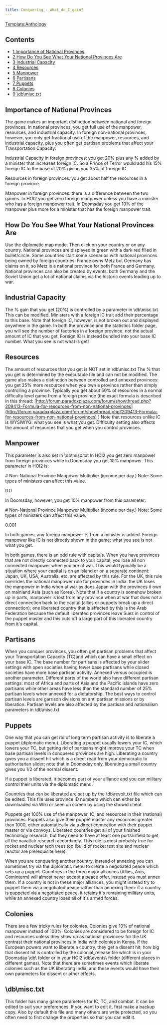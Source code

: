```yaml
---
title: Conquering_-_What_do_I_gain?
---
```

 [Template:Anthology](/wiki/index.php?title=Template:Anthology&action=edit&redlink=1 "Template:Anthology (page does not exist)")

Contents
--------

*   [1 Importance of National Provinces](#Importance_of_National_Provinces)
*   [2 How Do You See What Your National Provinces Are](#How_Do_You_See_What_Your_National_Provinces_Are)
*   [3 Industrial Capacity](#Industrial_Capacity)
*   [4 Resources](#Resources)
*   [5 Manpower](#Manpower)
*   [6 Partisans](#Partisans)
*   [7 Puppets](#Puppets)
*   [8 Colonies](#Colonies)
*   [9 \\db\\misc.txt](#.5Cdb.5Cmisc.txt)

Importance of National Provinces
--------------------------------

The game makes an important distinction between national and foreign provinces. In national provinces, you get full use of the manpower, resources, and industrial capacity. In foreign non-national provinces, however, you only get fractional use of the manpower, resources, and industrial capacity, plus you often get partisan problems that affect your Transportation Capacity:

Industrial Capacity in foreign provinces: you get 20% plus any % added by a minister that increases foreign IC. So a Prince of Terror would add his 15% foreign IC to the base of 20% giving you 35% of foreign IC.

Resources in foreign provinces: you get about half the resources in a foreign province.

Manpower in foreign provinces: there is a difference between the two games. In HOI2 you get zero foreign manpower unless you have a minister who has a foreign manpower trait. In Doomsday you get 10% of the manpower plus more for a minister that has the foreign manpower trait.

How Do You See What Your National Provinces Are
-----------------------------------------------

Use the diplomatic map mode. Then click on your country or on any country. National provinces are displayed in green with a dark red filled in bullet/circle. Some countries start some scenarios with national provinces being owned by foreign countries: France owns Metz but Germany has claims on it, so Metz is a national province for both France and Germany. National provinces can also be created by events: both Germany and the Soviet Union get a lot of national claims via the historic events leading up to war.

Industrial Capacity
-------------------

The % gain that you get (20%) is controlled by a parameter in \\db\\misc.txt This can be modified. Ministers with a foreign IC trait add their percentage to this base. Note that foreign IC, however, is not broken out and displayed anywhere in the game. In both the province and the statistics folder page, you will see the number of factories in a foreign province, not the actual amount of IC that you get. Foreign IC is instead bundled into your base IC number. What you see is not what is get!

Resources
---------

The amount of resources that you get is NOT set in \\db\\misc.txt The % that you get is determined by the executable file and can not be modified. The game also makes a distinction between controlled and annexed provinces: you get 25% more resources when you own a province rather than simply controlling a province. Typically you get about 50% of resources in a normal difficulty level game from a foreign province (the exact formula is described in this thread: [http://forum.paradoxplaza.com/forum/showthread.php?209413-Formula-for-resources-from-non-national-provinces](http://forum.paradoxplaza.com/forum/showthread.php?209413-Formula-for-resources-from-non-national-provinces) ) Note that resources unlike IC is WYSIWYG: what you see is what you get. Difficulty setting also affects the amount of resources that you get when you control provinces.

Manpower
--------

This parameter is also set in \\db\\misc.txt In HOI2 you get zero manpower from foreign provinces while in Doomsday you get 10% manpower. This parameter in HOI2 is:

\# Non-National Province Manpower Multiplier (income per day.) Note: Some types of ministers can affect this value.

0.0

In Doomsday, however, you get 10% manpower from this parameter:

\# Non-National Province Manpower Multiplier (income per day.) Note: Some types of ministers can affect this value.

0.001

In both games, any foreign manpower % from a minister is added. Foreign manpower like IC is not directly shown in the game: what you see is not what you get.

In both games, there is an odd rule with capitals. When you have provinces that are not directly connected back to your capital, you lose all non connected manpower when you are at war. This would typically be a situation where your capital is on an island or on a separate continent: Japan, UK, USA, Australia, etc. are affected by this rule. For the UK, this rule overrides the national manpower rule for provinces in India: the UK loses the manpower in India when at war as does Japan with the provinces it own on mainland Asia (such as Korea). Note that if a country is somehow broken up in parts, manpower is lost from any province when at war that does not a direct connection back to the capital (allies or puppets break up a direct connection); one liberated country that is affected by this is the Arab Federation because the default liberated provinces leave Suez in control of the puppet master and this cuts off a large part of this liberated country from it's capital.

Partisans
---------

When you conquer provinces, you often get partisan problems that affect your Transportation Capacity (TC)and which can have a small effect on your base IC. The base number for partisans is affected by your slider settings with open societies having fewer base partisans while closed societies have more base partisan activity. Annexed versus occupied is another parameter. Different parts of the world also have different partisan settings: most of Africa and parts of Asia and the Pacific islands have zero partisans while other areas have less than the standard number of 25% partisan levels when annexed for a dictatorship. The best ways to control partisan levels are garrison divisions on anti partisan missions or by liberation. Partisan levels are also affected by the partisan and nationalism parameters in \\db\\misc.txt

Puppets
-------

One way that you can get rid of long term partisan activity is to liberate a puppet (diplomatic menu). Liberating a puppet usually lowers your IC, which lowers your TC, but getting rid of partisans might improve your TC when base partisan levels in conquered provinces are high. Liberating a country gives you a dissent hit which is a direct read from your democratic to authoritarian slider; note that in Doomsday only, liberating a small country gives you 1/2 of the normal dissent.

If a puppet is liberated, it becomes part of your alliance and you can military control their units via the diplomatic menu.

Countries that can be liberated are set up by the \\db\\revolt.txt file which can be edited. This file uses province ID numbers which can either be downloaded via Wiki or seen on screen by using the showid cheat.

Puppets get 100% use of the manpower, IC, and resources in their (national) provinces. Puppets also give their puppet master any resources greater than 1000, either automatically via a direct connection with their puppet master or via convoys. Liberated countries get all of your finished technology research, but they need to have at least one port/airfield to get all the naval/air research accordingly. This rule is most probably true for rocket and nuclear tech trees too (build of rocket test site and nuclear reactor are prerequisite here).

When you are conquering another country, instead of annexing you can sometimes try via the diplomatic menu to create a negotiated peace which sets up a puppet. Countries in the three major alliances (Allies, Axis, Cominterm) will almost never accept a peace offer, instead you must annex them. If a country is not in these major alliances, you might instead try to puppet them via a negotiated peace rather than annexing them: if a country is puppeted via a negotiated peace, it retains it's remaining military units, while an annexed country loses all of it's armed forces.

Colonies
--------

There are a few tricky rules for colonies. Colonies give 10% of national manpower instead of 100%. Colonies are considered to be foreign for IC and resources unless they show up as national provinces: for the UK contrast their national provinces in India with colonies in Kenya. If the European powers want to liberate a country, they get a dissent hit; how big that dissent hit is controlled by the colonial\_release file which is in your Doomsday \\db\\ folder or in your HOI2 \\db\\events\\ folder (different places in different games). Note that there are sometimes events which liberate colonies such as the UK liberating India, and these events would have their own parameters for dissent or other effects.

\\db\\misc.txt
--------------

This folder has many game parameters for IC, TC, and combat. It can be edited to suit your preferences. If you want to edit it, first make a backup copy. Also by default this file and many others are write protected, so you often need to first change the properties so that you can edit it.